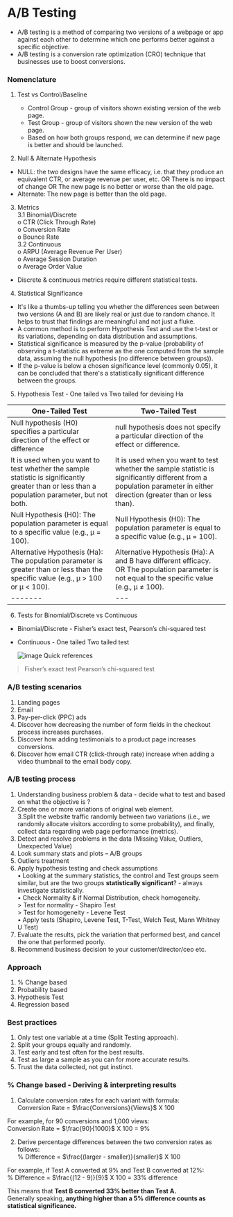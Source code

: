 # A/B Testing

-	A/B testing is a method of comparing two versions of a webpage or app against each other to determine which one performs better against a specific objective.
-	A/B testing is a conversion rate optimization (CRO) technique that businesses use to boost conversions. 

### Nomenclature
1. Test vs Control/Baseline
   - Control Group - group of visitors shown existing version of the web page. 
   - Test Group - group of visitors shown the new version of the web page.
   - Based on how both groups respond, we can determine if new page is better and should be launched.

2. Null & Alternate Hypothesis
- NULL: the two designs have the same efficacy, i.e. that they produce an equivalent CTR, or average revenue per user, etc.  OR There is no impact of change OR The new page is no better or worse than the old page.
- Alternate: The new page is better than the old page.

3. Metrics  
3.1 Binomial/Discrete  
   o CTR (Click Through Rate)  
   o Conversion Rate  
   o Bounce Rate  
3.2 Continuous  
   o ARPU (Average Revenue Per User)  
   o Average Session Duration  
   o Average Order Value  

- Discrete & continuous metrics require different statistical tests.  

4. Statistical Significance
- It's like a thumbs-up telling you whether the differences seen between two versions (A and B) are likely real or just due to random chance. It helps to trust that findings are meaningful and not just a fluke.
- A common method is to perform Hypothesis Test and use the t-test or its variations, depending on data distribution and assumptions.
- Statistical significance is measured by the p-value (probability of observing a t-statistic as extreme as the one computed from the sample data, assuming the null hypothesis (no difference between groups)).
- If the p-value is below a chosen significance level (commonly 0.05), it can be concluded that there's a statistically significant difference between the groups.

5. Hypothesis Test - One tailed vs Two tailed for devising Ha

| One-Tailed Test | Two-Tailed Test  |
| ------- | --- |
| Null hypothesis (H0) specifies a particular direction of the effect or difference | null hypothesis does not specify a particular direction of the effect or difference. |
| It is used when you want to test whether the sample statistic is significantly greater than or less than a population parameter, but not both. | It is used when you want to test whether the sample statistic is significantly different from a population parameter in either direction (greater than or less than). |
| Null Hypothesis (H0): The population parameter is equal to a specific value (e.g., μ = 100). | Null Hypothesis (H0): The population parameter is equal to a specific value (e.g., μ = 100). |
| Alternative Hypothesis (Ha): The population parameter is greater than or less than the specific value (e.g., μ > 100 or μ < 100). | Alternative Hypothesis (Ha): A and B have different efficacy. OR The population parameter is not equal to the specific value (e.g., μ ≠ 100). |
| ------- | --- |

6. Tests for Binomial/Discrete  vs Continuous
- Binomial/Discrete - Fisher’s exact test, Pearson’s chi-squared test
- Continuous - One tailed	Two tailed test

  ![image](https://github.com/data-craft-01/ab_testing/assets/153006864/fe15ef4b-1ee4-4eaa-a2a4-d65040edfda7)
Quick references
> Fisher’s exact test
> Pearson’s chi-squared test

### A/B testing scenarios
1. Landing pages
2. Email
3. Pay-per-click (PPC) ads
4. Discover how decreasing the number of form fields in the checkout process increases purchases.
5. Discover how adding testimonials to a product page increases conversions.
6. Discover how email CTR (click-through rate) increase when adding a video thumbnail to the email body copy.


### A/B testing process
1.	Understanding business problem & data - decide what to test and based on what the objective is ?  
2.	Create one or more variations of original web element.   
3.Split the website traffic randomly between two variations (i.e., we randomly allocate visitors according to some probability), and finally, collect data regarding web page performance (metrics).  
4.	Detect and resolve problems in the data (Missing Value, Outliers, Unexpected Value)  
5.	Look summary stats and plots – A/B groups  
6.	Outliers treatment  
7.	Apply hypothesis testing and check assumptions  
   • Looking at the summary statistics, the control and Test groups seem similar, but are the two groups **statistically significant**? - always investigate statistically.  
   • Check Normality & if Normal Distribution, check homogeneity.  
  	      > Test for normality - Shapiro Test  
  	      > Test for homogeneity - Levene Test  
   • Apply tests (Shapiro, Levene Test, T-Test, Welch Test, Mann Whitney U Test)  
9.	Evaluate the results, pick the variation that performed best, and cancel the one that performed poorly.  
10.	Recommend business decision to your customer/director/ceo etc.  


### Approach
1. % Change based
2. Probability based
3. Hypothesis Test
4. Regression based

### Best practices
1. Only test one variable at a time (Split Testing approach).
2. Split your groups equally and randomly.
3. Test early and test often for the best results.
4. Test as large a sample as you can for more accurate results.
5. Trust the data collected, not gut instinct.


### % Change based - Deriving & interpreting results  
1. Calculate conversion rates for each variant with formula:   
Conversion Rate = $\frac{Conversions}{Views}$ X 100  
 
For example, for 90 conversions and 1,000 views:   
Conversion Rate = $\frac{90}{1000}$ X 100 = 9%  
 
2. Derive percentage differences between the two conversion rates as follows:  
% Difference = $\frac{(larger - smaller)}{smaller}$ X 100  
 
For example, if Test A converted at 9% and Test B converted at 12%:  
 % Difference = $\frac{(12 - 9)}{9}$ X 100 = 33% difference  

This means that **Test B converted 33% better than Test A.**   
Generally speaking, **anything higher than a 5% difference counts as statistical significance.**  
